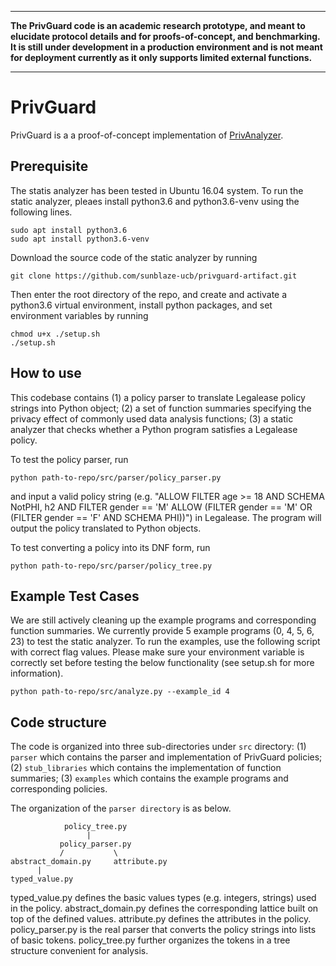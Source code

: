 ----------------------------------------------------------------

**The PrivGuard code is an academic research prototype, and meant to elucidate protocol details and for proofs-of-concept, and benchmarking. It is still under development in a production environment and is not meant for deployment currently as it only supports limited external functions.**

----------------------------------------------------------------

# PrivGuard

PrivGuard is a a proof-of-concept implementation of [PrivAnalyzer](https://wanglun1996.github.io/publication/poly19.pdf).

## Prerequisite

The statis analyzer has been tested in Ubuntu 16.04 system. To run the static analyzer, pleaes install python3.6 and python3.6-venv using the following lines.

```
sudo apt install python3.6
sudo apt install python3.6-venv
```

Download the source code of the static analyzer by running

```
git clone https://github.com/sunblaze-ucb/privguard-artifact.git
```

Then enter the root directory of the repo, and create and activate a python3.6 virtual environment, install python packages, and set environment variables by running

```
chmod u+x ./setup.sh
./setup.sh
```

## How to use

This codebase contains (1) a policy parser to translate Legalease policy strings into Python object; (2) a set of function summaries specifying the privacy effect of commonly used data analysis functions; (3) a static analyzer that checks whether a Python program satisfies a Legalease policy.

To test the policy parser, run

```
python path-to-repo/src/parser/policy_parser.py
```

and input a valid policy string (e.g. "ALLOW FILTER age >= 18 AND SCHEMA NotPHI, h2 AND FILTER gender == 'M' ALLOW (FILTER gender == 'M' OR (FILTER gender == 'F' AND SCHEMA PHI))") in Legalease. The program will output the policy translated to Python objects.

To test converting a policy into its DNF form, run

```
python path-to-repo/src/parser/policy_tree.py
```

## Example Test Cases

We are still actively cleaning up the example programs and corresponding function summaries. We currently provide 5 example programs (0, 4, 5, 6, 23) to test the static analyzer. To run the examples, use the following script with correct flag values. Please make sure your environment variable is correctly set before testing the below functionality (see setup.sh for more information).

```
python path-to-repo/src/analyze.py --example_id 4
```

## Code structure

The code is organized into three sub-directories under `src` directory: (1) `parser` which contains the parser and implementation of PrivGuard policies; (2) `stub_libraries` which contains the implementation of function summaries; (3) `examples` which contains the example programs and corresponding policies.

The organization of the `parser directory` is as below.

```
            policy_tree.py
                 |
           policy_parser.py
           /           \
abstract_domain.py     attribute.py
      |
typed_value.py
```

typed_value.py defines the basic values types (e.g. integers, strings) used in the policy. abstract_domain.py defines the corresponding lattice built on top of the defined values. attribute.py defines the attributes in the policy. policy_parser.py is the real parser that converts the policy strings into lists of basic tokens. policy_tree.py further organizes the tokens in a tree structure convenient for analysis.
